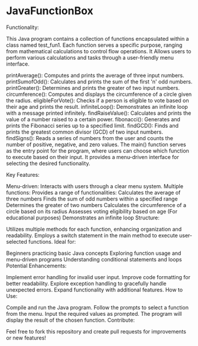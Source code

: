 # JavaFunctionBox

Functionality:

This Java program contains a collection of functions encapsulated within a class named test_fun1. Each function serves a specific purpose, ranging from mathematical calculations to control flow operations.
It Allows users to perform various calculations and tasks through a user-friendly menu interface.

printAverage(): Computes and prints the average of three input numbers.
printSumofOdd(): Calculates and prints the sum of the first 'n' odd numbers.
printGreater(): Determines and prints the greater of two input numbers.
circumference(): Computes and displays the circumference of a circle given the radius.
eligibleForVote(): Checks if a person is eligible to vote based on their age and prints the result.
infiniteLoop(): Demonstrates an infinite loop with a message printed infinitely.
findRaiseValue(): Calculates and prints the value of a number raised to a certain power.
fibonacci(): Generates and prints the Fibonacci series up to a specified limit.
findGCD(): Finds and prints the greatest common divisor (GCD) of two input numbers.
findSigns(): Reads a series of numbers from the user and counts the number of positive, negative, and zero values.
The main() function serves as the entry point for the program, where users can choose which function to execute based on their input. It provides a menu-driven interface for selecting the desired functionality.

Key Features:

Menu-driven: Interacts with users through a clear menu system.
Multiple functions: Provides a range of functionalities:
Calculates the average of three numbers
Finds the sum of odd numbers within a specified range
Determines the greater of two numbers
Calculates the circumference of a circle based on its radius
Assesses voting eligibility based on age
(For educational purposes) Demonstrates an infinite loop
Structure:

Utilizes multiple methods for each function, enhancing organization and readability.
Employs a switch statement in the main method to execute user-selected functions.
Ideal for:

Beginners practicing basic Java concepts
Exploring function usage and menu-driven programs
Understanding conditional statements and loops
Potential Enhancements:

Implement error handling for invalid user input.
Improve code formatting for better readability.
Explore exception handling to gracefully handle unexpected errors.
Expand functionality with additional features.
How to Use:

Compile and run the Java program.
Follow the prompts to select a function from the menu.
Input the required values as prompted.
The program will display the result of the chosen function.
Contribute:

Feel free to fork this repository and create pull requests for improvements or new features!
